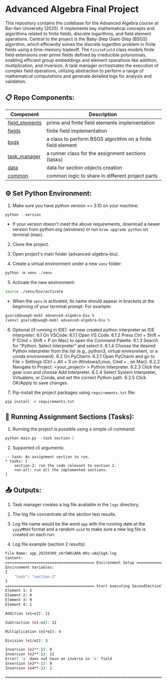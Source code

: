 # Advanced Algebra Final Project
This repository contains the codebase for the Advanced Algebra course at Bar-Ilan University (2025).
It implements key mathematical concepts and algorithms related to finite fields, discrete logarithms, and field element operations.
Central to the project is the Baby-Step Giant-Step (BSGS) algorithm, which efficiently solves the discrete logarithm problem in finite fields using a time-memory tradeoff.
The `FiniteField` class models finite field extensions over prime fields defined by irreducible polynomials, enabling efficient group embeddings and element operations like addition, multiplication, and inversion.
A task manager orchestrates the execution of complex field operations, utilizing abstraction to perform a range of mathematical computations and generate detailed logs for analysis and validation.

## 📋 Repo Components:

| Component         | Description                                                          |
| ----------------- | -------------------------------------------------------------------- |
| [field_elements](https://github.com/GalSarid21/advanced-algebra-biu/tree/main/src/field_elements/abstract_field_element.py) | prime and finite field elements implementation |
| [fields](https://github.com/GalSarid21/advanced-algebra-biu/tree/main/src/fields/finite_field.py) | finite field implementation |
| [bsgs](https://github.com/GalSarid21/advanced-algebra-biu/tree/main/src/bsgs.py) | a class to perform BSGS algorithm on a finite field element |
| [task_manager](https://github.com/GalSarid21/advanced-algebra-biu/tree/main/task_manager/task_manager.py) | a runner class for the assignment sections (tasks) |
| [data](https://github.com/GalSarid21/advanced-algebra-biu/tree/main/data/second_section.yaml) | data for section objects creation |
| [common](https://github.com/GalSarid21/advanced-algebra-biu/tree/main/common/entities.py) | common logic to share in different project parts |

## ⚙️ Set Python Environment:
1. Make sure you have python version >= 3.10 on your machine:
```python
python --version
```

* If your version doesn't meet the above requirements, download a newer version from python.org (windows) or run `brew upgrade python` on terminal (mac).

2. Clone the project.

3. Open project's main folder (advanced-algebra-biu).

4. Create a virtual environment under a new `venv` folder:
```python
python -m venv ./venv
```

5. Activate the new environment:
```bash
source ./venv/bin/activate
```

* When the `venv` is activated, its name should appear in brackets at the beginning of your terminal prompt. For example:
```bash
gsarid@swagh-mobl advanced-algebra-biu %
(venv) gsarid@swagh-mobl advanced-algebra-biu %
```

6. Optional (if running in IDE): set new created python interpreter as IDE interpreter:
</pre>6.1 On VSCode:
</pre></pre>6.1.1 Open VS Code.
</pre></pre>6.1.2 Press Ctrl + Shift + P (Cmd + Shift + P on Mac) to open the Command Palette.
</pre></pre>6.1.3 Search for "Python: Select Interpreter" and select it.
</pre></pre>6.1.4 Choose the desired Python interpreter from the list (e.g., python3, virtual environment, or a conda environment).
</pre>6.2 On PyCharm:
</pre></pre>6.2.1 Open PyCharm and go to File > Settings (Ctrl + Alt + S on Windows/Linux, Cmd + , on Mac).
</pre></pre>6.2.2 Navigate to Project: <your_project> > Python Interpreter.
</pre></pre>6.2.3 Click the gear icon and choose Add Interpreter.
</pre></pre>6.2.4 Select System Interpreter, Virtualenv, or Conda, and set the correct Python path.
</pre></pre>6.2.5 Click OK/Apply to save changes.

7. Pip-install the project packages using `requirements.txt` file:
```pip
pip install -r requirements.txt
```

## 🏃 Running Assignment Sections (Tasks):

1. Running the project is possible using a simple cli command:
```python
python main.py --task section-2
```

2. Supported cli arguments:
```description
-- task: An assignment section to run.
* tasks: [
    section-2: run the code relevant to section 2.
    run-all: run all the implemented sections.
]
```

## 📤 Outputs:

1. Task manager creates a log file avaliable in the `logs` directory.

2. The log file concentrate all the section test results.

3. Log file name would be the word `app` with the running date at the `yyyyMMdd` format and a random `uuid` to make sure a new log file is created on each run.

4. Log file example (section 2 results):
```bash
File Name: app_20250309_v6r5W8iARA-W9z-uAqlGgA.log
Content:
======================================== Environment Setup ========================================
Environment Variables:
{
    "task": "section-2"
}
======================================== Start executing SecondSectionTask ========================================
Element 1: 5
Element 2: 6
Element 3: 0
Element 4: 1

Addition (e1+e2): 11

Subtraction (e1-e2): 12

Multiplication (e1*e2): 4

Division (e1/e2): 3

Inversion (e1**-1): 8
Inversion (e2**-1): 11
Error! 'a' does not have an inverse in 'k' field
Inversion (e3**-1): 0
Inversion (e4**-1): 1

====================================================================================================
```
